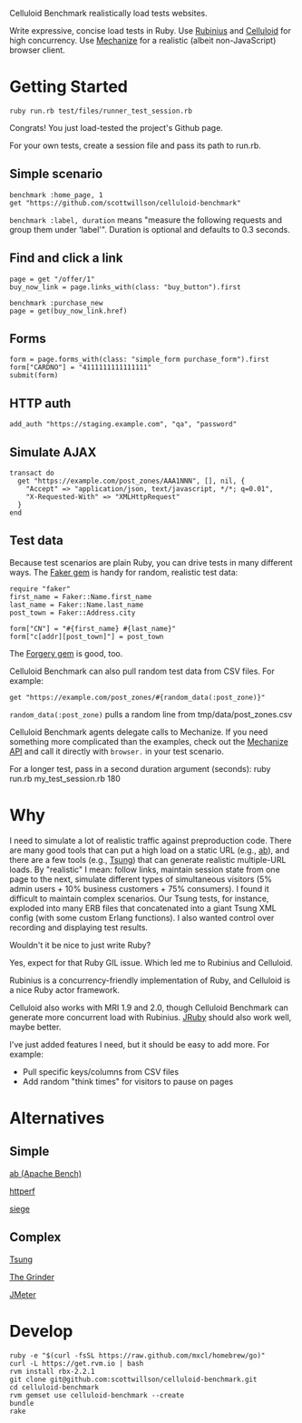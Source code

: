 Celluloid Benchmark realistically load tests websites.

Write expressive, concise load tests in Ruby. Use [Rubinius](http://rubini.us) and [Celluloid](https://github.com/celluloid/celluloid) 
for high concurrency. Use [Mechanize](http://mechanize.rubyforge.org) for a realistic (albeit non-JavaScript) browser client.

Getting Started
===============
    ruby run.rb test/files/runner_test_session.rb

Congrats! You just load-tested the project's Github page.

For your own tests, create a session file and pass its path to run.rb.

Simple scenario
---------------
    benchmark :home_page, 1
    get "https://github.com/scottwillson/celluloid-benchmark"

`benchmark :label, duration` means "measure the following requests and group them under 'label'". 
Duration is optional and defaults to 0.3 seconds.

Find and click a link
---------------------
    page = get "/offer/1"
    buy_now_link = page.links_with(class: "buy_button").first

    benchmark :purchase_new
    page = get(buy_now_link.href)

Forms
-----
    form = page.forms_with(class: "simple_form purchase_form").first
    form["CARDNO"] = "4111111111111111"
    submit(form)

HTTP auth
---------
    add_auth "https://staging.example.com", "qa", "password"


Simulate AJAX
-------------
    transact do
      get "https://example.com/post_zones/AAA1NNN", [], nil, {
        "Accept" => "application/json, text/javascript, */*; q=0.01",
        "X-Requested-With" => "XMLHttpRequest"
      }
    end

Test data
---------
Because test scenarios are plain Ruby, you can drive tests in many different ways. The 
[Faker gem](http://rubydoc.info/github/stympy/faker/master/frames) is handy
for random, realistic test data:

    require "faker"
    first_name = Faker::Name.first_name
    last_name = Faker::Name.last_name
    post_town = Faker::Address.city

    form["CN"] = "#{first_name} #{last_name}"
    form["c[addr][post_town]"] = post_town

The [Forgery gem](http://sevenwire.github.io/forgery/) is good, too.

Celluloid Benchmark can also pull random test data from CSV files. For example:

    get "https://example.com/post_zones/#{random_data(:post_zone)}"

`random_data(:post_zone)` pulls a random line from tmp/data/post_zones.csv

Celluloid Benchmark agents delegate calls to Mechanize. If you need something more complicated 
than the examples, check out the [Mechanize API](http://mechanize.rubyforge.org/HTTP/Agent.html) and call it directly with `browser.` in your test scenario.

For a longer test, pass in a second duration argument (seconds):
    ruby run.rb my_test_session.rb 180

Why
===
I need to simulate a lot of realistic traffic against preproduction code.
There are many good tools that can put a high load on a static URL (e.g., [ab](http://httpd.apache.org/docs/2.2/programs/ab.html)), and there are a few tools 
(e.g., [Tsung](http://tsung.erlang-projects.org)) that can generate realistic multiple-URL loads. By "realistic" I mean: follow links, maintain 
session state from one page to the next, simulate different types of simultaneous visitors (5% admin users + 10% 
business customers + 75% consumers). I found it difficult to maintain complex scenarios. Our Tsung tests, 
for instance, exploded into many ERB files that concatenated into a giant Tsung XML config (with some custom Erlang 
functions). I also wanted control over recording and displaying test results.

Wouldn't it be nice to just write Ruby?

Yes, expect for that Ruby GIL issue. Which led me to Rubinius and Celluloid.

Rubinius is a concurrency-friendly implementation of Ruby, and Celluloid is a nice Ruby actor framework.

Celluloid also works with MRI 1.9 and 2.0, though Celluloid Benchmark can generate more concurrent load with 
Rubinius. [JRuby](http://jruby.org) should also work well, maybe better.

I've just added features I need, but it should be easy to add more. For example:

  * Pull specific keys/columns from CSV files
  * Add random "think times" for visitors to pause on pages

Alternatives
============

Simple
------
[ab (Apache Bench)](http://httpd.apache.org/docs/2.2/programs/ab.html)  

[httperf](http://www.hpl.hp.com/research/linux/httperf/)  

[siege](http://freecode.com/projects/siege)  


Complex
-------
[Tsung](http://tsung.erlang-projects.org)  

[The Grinder](http://grinder.sourceforge.net)  

[JMeter](http://jmeter.apache.org)  


Develop
=======
    ruby -e "$(curl -fsSL https://raw.github.com/mxcl/homebrew/go)"
    curl -L https://get.rvm.io | bash
    rvm install rbx-2.2.1
    git clone git@github.com:scottwillson/celluloid-benchmark.git
    cd celluloid-benchmark
    rvm gemset use celluloid-benchmark --create
    bundle
    rake
